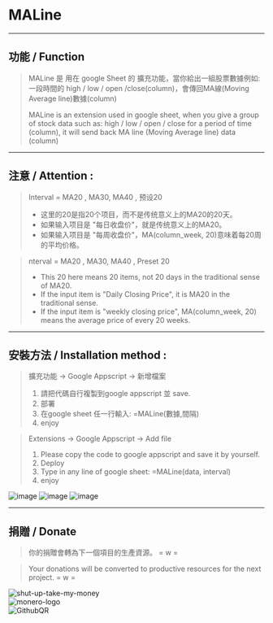  # MALine  
---
## 功能 / Function

 >  MALine 是 用在 google Sheet 的 擴充功能，當你給出一組股票數據例如:一段時間的 high / low / open /close(column)，會傳回MA線(Moving Average line)數據(column)  
 >  
 >  MALine is an extension used in google sheet, when you give a group of stock data such as: high / low / open / close for a period of time (column), it will send back MA line (Moving Average line) data (column)

---
## 注意 / Attention :

> Interval = MA20 , MA30, MA40 , 预设20 
> * 这里的20是指20个项目，而不是传统意义上的MA20的20天。
> * 如果输入项目是 "每日收盘价"，就是传统意义上的MA20。
> * 如果输入项目是 "每周收盘价"，MA(column_week, 20)意味着每20周的平均价格。


> nterval = MA20 , MA30, MA40 , Preset 20 
> * This 20 here means 20 items, not 20 days in the traditional sense of MA20.
> * If the input item is "Daily Closing Price", it is MA20 in the traditional sense.
> * If the input item is "weekly closing price", MA(column_week, 20) means the average price of every 20 weeks.  

---
## 安裝方法 / Installation method : 

 > 擴充功能 → Google Appscript → 新增檔案  
 > 
 > 1. 請把代碼自行複製到google appscript 並 save.  
 > 2. 部署  
 > 3. 在google sheet 任一行輸入: =MALine(數據,間隔)  
 > 4. enjoy  
 
 > Extensions → Google Appscript → Add file 
 > 
 > 1. Please copy the code to google appscript and save it by yourself.
 > 2. Deploy
 > 3. Type in any line of google sheet: =MALine(data, interval)
 > 4. enjoy

![image](https://user-images.githubusercontent.com/43199731/142760244-983d4cf2-ce05-4953-b386-e5acb7f91a89.png)
![image](https://user-images.githubusercontent.com/43199731/142760266-d5ce02dd-7279-4af2-9b5e-93ee925bc7be.png)
![image](https://user-images.githubusercontent.com/43199731/142759696-3dbbd1df-cf9a-4ef6-accc-dd8946c087a9.png)

---
## 捐贈 / Donate
> 你的捐贈會轉為下一個項目的生產資源。 = w =

> Your donations will be converted to productive resources for the next project. = w =

![shut-up-take-my-money](https://user-images.githubusercontent.com/43199731/142959274-26a31bc9-d2e3-4a37-9d1f-fe0cea981788.gif)  
![monero-logo](https://user-images.githubusercontent.com/43199731/142957954-be9f4325-4a70-458d-bee7-d3e317feaee2.png)  
![GithubQR](https://user-images.githubusercontent.com/43199731/142958505-5557aa41-70df-4b03-8e1e-a2b93efe7d67.png)
